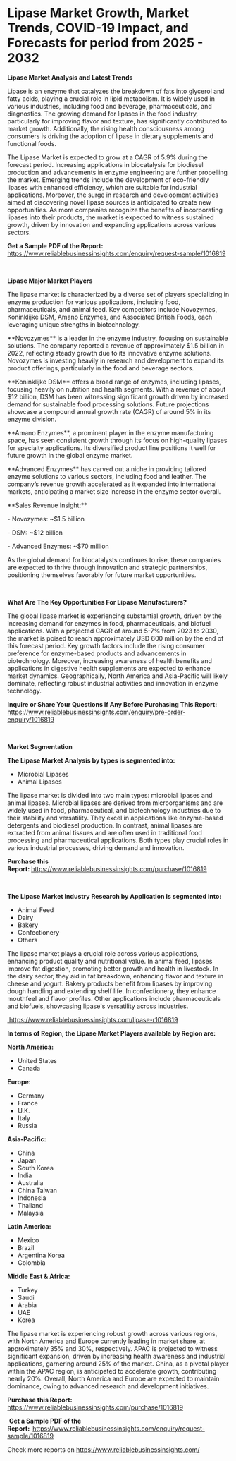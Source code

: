 <p><h1>Lipase Market Growth, Market Trends, COVID-19 Impact, and Forecasts for period from 2025 - 2032</h1></p><p><strong>Lipase Market Analysis and Latest Trends</strong></p>
<p><p>Lipase is an enzyme that catalyzes the breakdown of fats into glycerol and fatty acids, playing a crucial role in lipid metabolism. It is widely used in various industries, including food and beverage, pharmaceuticals, and diagnostics. The growing demand for lipases in the food industry, particularly for improving flavor and texture, has significantly contributed to market growth. Additionally, the rising health consciousness among consumers is driving the adoption of lipase in dietary supplements and functional foods.</p><p>The Lipase Market is expected to grow at a CAGR of 5.9% during the forecast period. Increasing applications in biocatalysis for biodiesel production and advancements in enzyme engineering are further propelling the market. Emerging trends include the development of eco-friendly lipases with enhanced efficiency, which are suitable for industrial applications. Moreover, the surge in research and development activities aimed at discovering novel lipase sources is anticipated to create new opportunities. As more companies recognize the benefits of incorporating lipases into their products, the market is expected to witness sustained growth, driven by innovation and expanding applications across various sectors.</p></p>
<p><strong>Get a Sample PDF of the Report:&nbsp;</strong> <a href="https://www.reliablebusinessinsights.com/enquiry/request-sample/1016819?utm_campaign=3080&utm_medium=2&utm_source=Github&utm_content=ia&utm_term=07042025&utm_id=lipase">https://www.reliablebusinessinsights.com/enquiry/request-sample/1016819</a></p>
<p>&nbsp;</p>
<p><strong>Lipase Major Market Players</strong></p>
<p><p>The lipase market is characterized by a diverse set of players specializing in enzyme production for various applications, including food, pharmaceuticals, and animal feed. Key competitors include Novozymes, Koninklijke DSM, Amano Enzymes, and Associated British Foods, each leveraging unique strengths in biotechnology.</p><p>**Novozymes** is a leader in the enzyme industry, focusing on sustainable solutions. The company reported a revenue of approximately $1.5 billion in 2022, reflecting steady growth due to its innovative enzyme solutions. Novozymes is investing heavily in research and development to expand its product offerings, particularly in the food and beverage sectors.</p><p>**Koninklijke DSM** offers a broad range of enzymes, including lipases, focusing heavily on nutrition and health segments. With a revenue of about $12 billion, DSM has been witnessing significant growth driven by increased demand for sustainable food processing solutions. Future projections showcase a compound annual growth rate (CAGR) of around 5% in its enzyme division.</p><p>**Amano Enzymes**, a prominent player in the enzyme manufacturing space, has seen consistent growth through its focus on high-quality lipases for specialty applications. Its diversified product line positions it well for future growth in the global enzyme market.</p><p>**Advanced Enzymes** has carved out a niche in providing tailored enzyme solutions to various sectors, including food and leather. The company’s revenue growth accelerated as it expanded into international markets, anticipating a market size increase in the enzyme sector overall.</p><p>**Sales Revenue Insight:** </p><p>- Novozymes: ~$1.5 billion</p><p>- DSM: ~$12 billion</p><p>- Advanced Enzymes: ~$70 million</p><p>As the global demand for biocatalysts continues to rise, these companies are expected to thrive through innovation and strategic partnerships, positioning themselves favorably for future market opportunities.</p></p>
<p>&nbsp;</p>
<p><strong>What Are The Key Opportunities For Lipase Manufacturers?</strong></p>
<p><p>The global lipase market is experiencing substantial growth, driven by the increasing demand for enzymes in food, pharmaceuticals, and biofuel applications. With a projected CAGR of around 5-7% from 2023 to 2030, the market is poised to reach approximately USD 600 million by the end of this forecast period. Key growth factors include the rising consumer preference for enzyme-based products and advancements in biotechnology. Moreover, increasing awareness of health benefits and applications in digestive health supplements are expected to enhance market dynamics. Geographically, North America and Asia-Pacific will likely dominate, reflecting robust industrial activities and innovation in enzyme technology.</p></p>
<p><strong>Inquire or Share Your Questions If Any Before Purchasing This Report:</strong> <a href="https://www.reliablebusinessinsights.com/enquiry/pre-order-enquiry/1016819?utm_campaign=3080&utm_medium=2&utm_source=Github&utm_content=ia&utm_term=07042025&utm_id=lipase">https://www.reliablebusinessinsights.com/enquiry/pre-order-enquiry/1016819</a></p>
<p>&nbsp;</p>
<p><strong>Market Segmentation</strong></p>
<p><strong>The Lipase Market Analysis by types is segmented into:</strong></p>
<p><ul><li>Microbial Lipases</li><li>Animal Lipases</li></ul></p>
<p><p>The lipase market is divided into two main types: microbial lipases and animal lipases. Microbial lipases are derived from microorganisms and are widely used in food, pharmaceutical, and biotechnology industries due to their stability and versatility. They excel in applications like enzyme-based detergents and biodiesel production. In contrast, animal lipases are extracted from animal tissues and are often used in traditional food processing and pharmaceutical applications. Both types play crucial roles in various industrial processes, driving demand and innovation.</p></p>
<p><strong>Purchase this Report:&nbsp;</strong><a href="https://www.reliablebusinessinsights.com/purchase/1016819?utm_campaign=3080&utm_medium=2&utm_source=Github&utm_content=ia&utm_term=07042025&utm_id=lipase">https://www.reliablebusinessinsights.com/purchase/1016819</a></p>
<p>&nbsp;</p>
<p><strong>The Lipase Market Industry Research by Application is segmented into:</strong></p>
<p><ul><li>Animal Feed</li><li>Dairy</li><li>Bakery</li><li>Confectionery</li><li>Others</li></ul></p>
<p><p>The lipase market plays a crucial role across various applications, enhancing product quality and nutritional value. In animal feed, lipases improve fat digestion, promoting better growth and health in livestock. In the dairy sector, they aid in fat breakdown, enhancing flavor and texture in cheese and yogurt. Bakery products benefit from lipases by improving dough handling and extending shelf life. In confectionery, they enhance mouthfeel and flavor profiles. Other applications include pharmaceuticals and biofuels, showcasing lipase's versatility across industries.</p></p>
<p><a href="https://www.reliablebusinessinsights.com/lipase-r1016819?utm_campaign=3080&utm_medium=2&utm_source=Github&utm_content=ia&utm_term=07042025&utm_id=lipase">&nbsp;https://www.reliablebusinessinsights.com/lipase-r1016819</a></p>
<p><strong>In terms of Region, the Lipase Market Players available by Region are:</strong></p>
<p>
    <p> <strong> North America: </strong>
        <ul>
            <li>United States</li>
            <li>Canada</li>
        </ul>
        </p> 
    <p> <strong> Europe: </strong>
        <ul>
            <li>Germany</li>
            <li>France</li>
            <li>U.K.</li>
            <li>Italy</li>
            <li>Russia</li>
        </ul>
        </p> 
    <p> <strong> Asia-Pacific: </strong>
        <ul>
            <li>China</li>
            <li>Japan</li>
            <li>South Korea</li>
            <li>India</li>
            <li>Australia</li>
            <li>China Taiwan</li>
            <li>Indonesia</li>
            <li>Thailand</li>
            <li>Malaysia</li>
        </ul>
        </p> 
    <p> <strong> Latin America: </strong>
        <ul>
            <li>Mexico</li>
            <li>Brazil</li>
            <li>Argentina Korea</li>
            <li>Colombia</li>
        </ul>
        </p> 
    <p> <strong> Middle East & Africa: </strong>
        <ul>
            <li>Turkey</li>
            <li>Saudi</li>
            <li>Arabia</li>
            <li>UAE</li>
            <li>Korea</li>
        </ul>
    </p>
    </p>
<p><p>The lipase market is experiencing robust growth across various regions, with North America and Europe currently leading in market share, at approximately 35% and 30%, respectively. APAC is projected to witness significant expansion, driven by increasing health awareness and industrial applications, garnering around 25% of the market. China, as a pivotal player within the APAC region, is anticipated to accelerate growth, contributing nearly 20%. Overall, North America and Europe are expected to maintain dominance, owing to advanced research and development initiatives.</p></p>
<p><strong>Purchase this Report: </strong><a href="https://www.reliablebusinessinsights.com/purchase/1016819?utm_campaign=3080&utm_medium=2&utm_source=Github&utm_content=ia&utm_term=07042025&utm_id=lipase">https://www.reliablebusinessinsights.com/purchase/1016819</a></p>
<p>&nbsp;<strong>Get a Sample PDF of the Report:&nbsp;&nbsp;</strong><a href="https://www.reliablebusinessinsights.com/enquiry/request-sample/1016819?utm_campaign=3080&utm_medium=2&utm_source=Github&utm_content=ia&utm_term=07042025&utm_id=lipase">https://www.reliablebusinessinsights.com/enquiry/request-sample/1016819</a></p>
<p><strong></strong></p>
<p>Check more reports on <a href="https://www.reliablebusinessinsights.com/?utm_campaign=3080&utm_medium=2&utm_source=Github&utm_content=ia&utm_term=07042025&utm_id=lipase">https://www.reliablebusinessinsights.com/</a></p>
